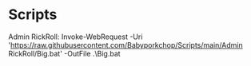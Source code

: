 # Scripts
Admin RickRoll: Invoke-WebRequest -Uri 'https://raw.githubusercontent.com/Babyporkchop/Scripts/main/Admin RickRoll/Big.bat' -OutFile .\Big.bat
